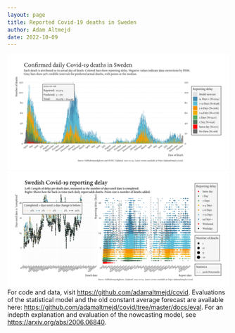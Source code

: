 ```yaml
---
layout: page
title: Reported Covid-19 deaths in Sweden
author: Adam Altmejd
date: 2022-10-09
---
```


![Graph of Swedish Covid-19 deaths with reporting delay.](deaths_lag_sweden_2022-10-09.png "Swedish Covid-19 deaths.")
![Graph of Swedish Covid-19 reporting delay in daily deaths.](lag_trend_sweden_2022-10-09.png "Trend in Swedish Covid-19 mortality reporting delay.")
For code and data, visit <https://github.com/adamaltmejd/covid>.
Evaluations of the statistical model and the old constant average forecast are available here: <https://github.com/adamaltmejd/covid/tree/master/docs/eval>.
For an indepth explanation and evaluation of the nowcasting model, see <https://arxiv.org/abs/2006.06840>.
